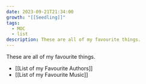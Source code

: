 ```yaml
---
date: 2023-09-21T21:34:00
growth: "[[Seedling]]"
tags:
  - MOC
  - list
description: These are all of my favourite things.
---
```

These are all of my favourite things.

- [[List of my Favourite Authors]]
- [[List of my Favourite Music]]